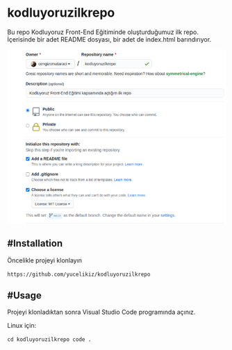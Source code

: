 # kodluyoruzilkrepo
Bu repo Kodluyoruz Front-End Eğitiminde oluşturduğumuz ilk repo. İçerisinde bir adet README dosyası, bir adet de index.html barındırıyor.


![Proje Görseli](https://raw.githubusercontent.com/Kodluyoruz/taskforce/main/git/odev1/figures/github.png)

#Installation
--------------------------------
Öncelikle projeyi klonlayın 

``
https://github.com/yucelikiz/kodluyoruzilkrepo
``


#Usage
--------------------------------
Projeyi klonladıktan sonra Visual Studio Code programında açınız.

Linux için: 


``cd kodluyoruzilkrepo
code .
``
